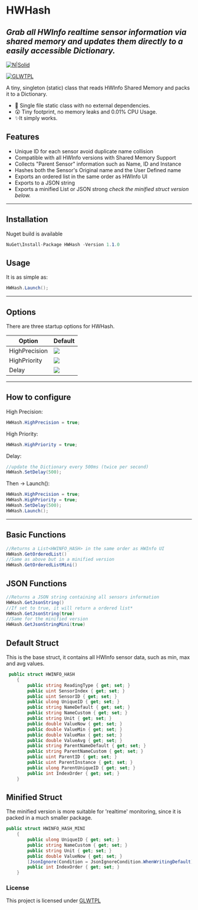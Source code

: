
# HWHash
## _Grab all HWInfo realtime sensor information via shared memory and updates them directly to a easily accessible Dictionary._
[![N|Solid](https://i.imgur.com/EyqeszJ.png)](https://divinelain.com)

[![GLWTPL](https://img.shields.io/badge/GLWT-Public_License-red.svg)](https://github.com/me-shaon/GLWTPL)



A tiny, singleton (static) class that reads HWInfo Shared Memory and packs it to a Dictionary.

- 🦄 Single file static class with no external dependencies.
- 😲 Tiny footprint, no memory leaks and 0.01% CPU Usage.
- ✨It simply works.

## Features

- Unique ID for each sensor avoid duplicate name collision
- Compatible with all HWInfo versions with Shared Memory Support
- Collects "Parent Sensor" information such as Name, ID and Instance
- Hashes both the Sensor's Original name and the User Defined name
- Exports an ordered list in the same order as HWInfo UI
- Exports to a JSON string
- Exports a minified List or JSON strong
*check the minified struct version below.*
---
Installation
---
Nuget build is available
```c#
NuGet\Install-Package HWHash -Version 1.1.0
```

Usage
---

It is as simple as:
```c#
HWHash.Launch();
```
---
Options
---
There are three startup options for HWHash.

| Option | Default |
| ------ | ------ |
| HighPrecision | ![](https://img.shields.io/static/v1?label=&message=false&color=ff7da8)  |
| HighPriority | ![](https://img.shields.io/static/v1?label=&message=false&color=ff7da8) |
| Delay | ![](https://img.shields.io/static/v1?label=&message=1000ms&color=b0a2f9) |

---
How to configure
---

High Precision:
```c#
HWHash.HighPrecision = true;
```
High Priority:
```c#
HWHash.HighPriority = true;
```

Delay:
```c#
//update the Dictionary every 500ms (twice per second)
HWHash.SetDelay(500);
```

Then -> Launch():
```c#
HWHash.HighPrecision = true;
HWHash.HighPriority = true;
HWHash.SetDelay(500);
HWHash.Launch();
```
---
Basic Functions
---
```c#
//Returns a List<HWINFO_HASH> in the same order as HWInfo UI
HWHash.GetOrderedList()
//Same as above but in a minified version
HWHash.GetOrderedListMini()
```
JSON Functions
---
```c#
//Returns a JSON string containing all sensors information
HWHash.GetJsonString()
//If set to true, it will return a ordered list*
HWHash.GetJsonString(true)
//Same for the minified version
HWHash.GetJsonStringMini(true)
```
Default Struct
---
This is the base struct, it contains all HWInfo sensor data, such as min, max and avg values.
```c#
 public struct HWINFO_HASH
    {
        public string ReadingType { get; set; }
        public uint SensorIndex { get; set; }
        public uint SensorID { get; set; }
        public ulong UniqueID { get; set; }
        public string NameDefault { get; set; }
        public string NameCustom { get; set; }
        public string Unit { get; set; }
        public double ValueNow { get; set; }
        public double ValueMin { get; set; }
        public double ValueMax { get; set; }
        public double ValueAvg { get; set; }
        public string ParentNameDefault { get; set; }
        public string ParentNameCustom { get; set; }
        public uint ParentID { get; set; }
        public uint ParentInstance { get; set; }
        public ulong ParentUniqueID { get; set; }
        public int IndexOrder { get; set; }
    }
```
Minified Struct
---
The minified version is more suitable for 'realtime' monitoring, since it is packed in a much smaller package.
```c#
public struct HWINFO_HASH_MINI
    {
        public ulong UniqueID { get; set; }
        public string NameCustom { get; set; }
        public string Unit { get; set; }
        public double ValueNow { get; set; }
        [JsonIgnore(Condition = JsonIgnoreCondition.WhenWritingDefault)]
        public int IndexOrder { get; set; }
    }
```

### License
This project is licensed under [GLWTPL](./LICENSE)